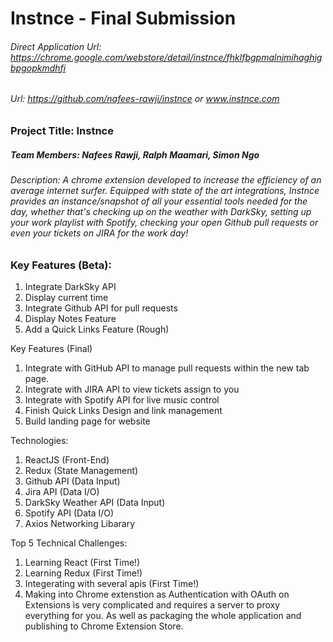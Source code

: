 # Instnce - Final Submission

###### Direct Application Url: https://chrome.google.com/webstore/detail/instnce/fhklfbgpmalnjmihaghigbpgopkmdhfi
###### Url: https://github.com/nafees-rawji/instnce  or  www.instnce.com

### Project Title: Instnce

##### Team Members: Nafees Rawji, Ralph Maamari, Simon Ngo

###### Description: A chrome extension developed to increase the efficiency of an average internet surfer. Equipped with state of the art integrations, Instnce provides an instance/snapshot of all your essential tools needed for the day, whether that's checking up on the weather with DarkSky, setting up your work playlist with Spotify, checking your open Github pull requests or even your tickets on JIRA for the work day!

### Key Features (Beta):
1. Integrate DarkSky API
2. Display current time
3. Integrate Github API for pull requests
4. Display Notes Feature
5. Add a Quick Links Feature (Rough)

Key Features (Final)
1. Integrate with GitHub API to manage pull requests within the new tab page.
2. Integrate with JIRA API to view tickets assign to you
3. Integrate with Spotify API for live music control
4. Finish Quick Links Design and link management
5. Build landing page for website


Technologies:
1. ReactJS (Front-End)
2. Redux (State Management)
3. Github API (Data Input)
4. Jira API (Data I/O)
5. DarkSky Weather API (Data Input)
6. Spotify API (Data I/O)
7. Axios Networking Libarary

Top 5 Technical Challenges:
1. Learning React (First Time!)
2. Learning Redux (First Time!)
3. Integerating with several apis (First Time!)
5. Making into Chrome extenstion as Authentication with OAuth on Extensions is very complicated and requires a server to proxy everything for you. As well as packaging the whole application and publishing to Chrome Extension Store.
